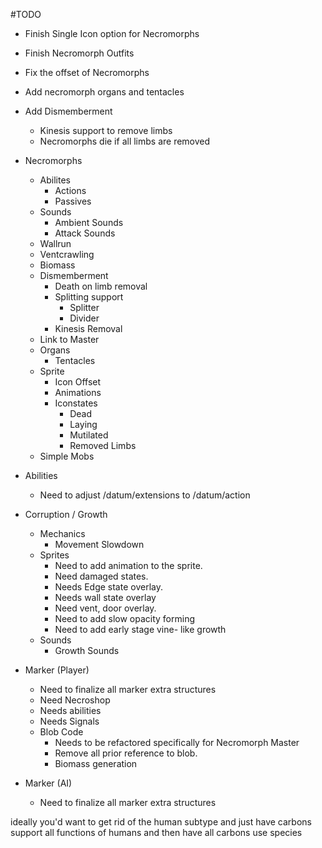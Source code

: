 #TODO
-  Finish Single Icon option for Necromorphs
-  Finish Necromorph Outfits
-  Fix the offset of Necromorphs
-  Add necromorph organs and tentacles
-  Add Dismemberment
	-  Kinesis support to remove limbs
	-  Necromorphs die if all limbs are removed


-  Necromorphs
	-  Abilites
		-  Actions
		-  Passives
	-  Sounds
		-  Ambient Sounds
		-  Attack Sounds
	-  Wallrun
	-  Ventcrawling
	-  Biomass
	-  Dismemberment
		-  Death on limb removal 
		-  Splitting support 
			-  Splitter
			-  Divider
		-  Kinesis Removal
	-  Link to Master
	-  Organs
		-  Tentacles
	-  Sprite
		-  Icon Offset
		-  Animations
		-  Iconstates
			-  Dead
			-  Laying
			-  Mutilated
			-  Removed Limbs
	-  Simple Mobs



-  Abilities
	-  Need to adjust /datum/extensions to /datum/action

-  Corruption / Growth
	-  Mechanics
		-  Movement Slowdown
	-  Sprites
		-  Need to add animation to the sprite. 
		-  Need damaged states.
		-  Needs Edge state overlay.
		-  Needs wall state overlay
		-  Need vent, door overlay.
		-  Need to add slow opacity forming
		-  Need to add early stage vine- like growth
	-  Sounds
		-  Growth Sounds

-  Marker (Player)
	-  Need to finalize all marker extra structures
	-  Need Necroshop
	-  Needs abilities
	-  Needs Signals
	-  Blob Code
		-  Needs to be refactored specifically for Necromorph Master
		-  Remove all prior reference to blob.
		-  Biomass generation 


-  Marker (AI)
	-  Need to finalize all marker extra structures


ideally you'd want to get rid of the human subtype
and just have carbons support all functions of humans
and then have all carbons use species

